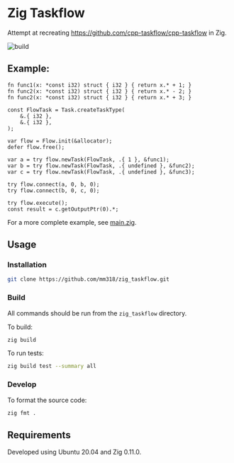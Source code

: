 # Zig Taskflow

Attempt at recreating https://github.com/cpp-taskflow/cpp-taskflow in Zig.

![build](https://github.com/mm318/zig_taskflow/actions/workflows/build.yml/badge.svg)


## Example:
```zig
fn func1(x: *const i32) struct { i32 } { return x.* + 1; }
fn func2(x: *const i32) struct { i32 } { return x.* - 2; }
fn func2(x: *const i32) struct { i32 } { return x.* + 3; }

const FlowTask = Task.createTaskType(
    &.{ i32 },
    &.{ i32 },
);
    
var flow = Flow.init(&allocator);
defer flow.free();

var a = try flow.newTask(FlowTask, .{ 1 }, &func1);
var b = try flow.newTask(FlowTask, .{ undefined }, &func2);
var c = try flow.newTask(FlowTask, .{ undefined }, &func3);

try flow.connect(a, 0, b, 0);
try flow.connect(b, 0, c, 0);

try flow.execute();
const result = c.getOutputPtr(0).*;
```

For a more complete example, see [main.zig](src/main.zig).


## Usage

### Installation
```bash
git clone https://github.com/mm318/zig_taskflow.git
```

### Build
All commands should be run from the `zig_taskflow` directory.

To build:
```bash
zig build
```

To run tests:
```bash
zig build test --summary all
```

### Develop

To format the source code:
```bash
zig fmt .
```


## Requirements

Developed using Ubuntu 20.04 and Zig 0.11.0.  
